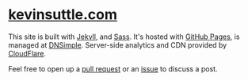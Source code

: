 [kevinsuttle.com](kevinsuttle.com)
===

This site is built with [Jekyll](http://jekyllrb.com), and [Sass](http://sass-lang.com). It's hosted with [GitHub Pages](http://pages.github.com), is managed at [DNSimple](http://dnsimple.com). Server-side analytics and CDN provided by [CloudFlare](cloudflare.com).

Feel free to open up a [pull request](https://github.com/kevinSuttle/kevinsuttle.github.io/pulls) or an [issue](https://github.com/kevinSuttle/kevinsuttle.github.io/issues) to discuss a post.
